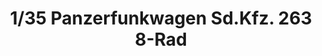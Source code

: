 ---
layout: product
title: "1/35 Panzerfunkwagen Sd.Kfz. 263 8-Rad"
price: "6400" 
desc: "Maketa"
img_path: "/assets/img/AFV35263.jpg"
brand: "N/A"
available: false
special_offer: false
new: false
soon: false
cat: "010000"
subcat: "015100"
subsubcat: "0N/A"
sifra: "AFV35263"
popular: false
---